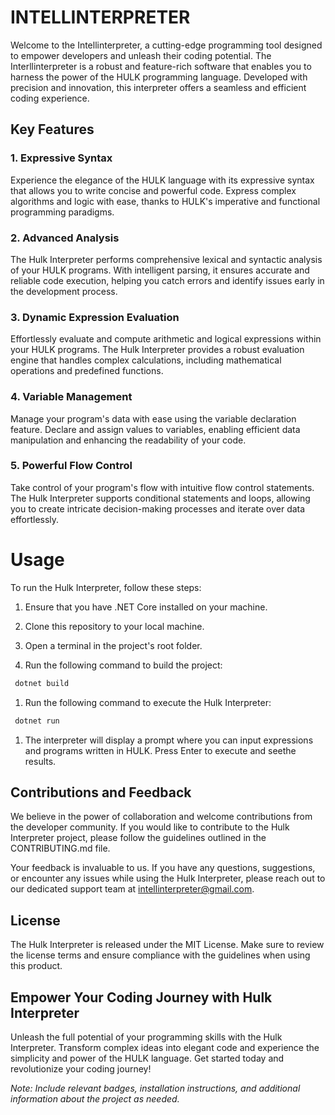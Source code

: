 # INTELLINTERPRETER

Welcome to the Intellinterpreter, a cutting-edge programming tool designed to empower developers and unleash their coding potential. The Interllinterpreter is a robust and feature-rich software that enables you to harness the power of the HULK programming language. Developed with precision and innovation, this interpreter offers a seamless and efficient coding experience.

## Key Features

### 1. Expressive Syntax
Experience the elegance of the HULK language with its expressive syntax that allows you to write concise and powerful code. Express complex algorithms and logic with ease, thanks to HULK's imperative and functional programming paradigms.

### 2. Advanced Analysis
The Hulk Interpreter performs comprehensive lexical and syntactic analysis of your HULK programs. With intelligent parsing, it ensures accurate and reliable code execution, helping you catch errors and identify issues early in the development process.

### 3. Dynamic Expression Evaluation
Effortlessly evaluate and compute arithmetic and logical expressions within your HULK programs. The Hulk Interpreter provides a robust evaluation engine that handles complex calculations, including mathematical operations and predefined functions.

### 4. Variable Management
Manage your program's data with ease using the variable declaration feature. Declare and assign values to variables, enabling efficient data manipulation and enhancing the readability of your code.

### 5. Powerful Flow Control
Take control of your program's flow with intuitive flow control statements. The Hulk Interpreter supports conditional statements and loops, allowing you to create intricate decision-making processes and iterate over data effortlessly.

 # Usage

To run the Hulk Interpreter, follow these steps:

1. Ensure that you have .NET Core installed on your machine.

2. Clone this repository to your local machine.

3. Open a terminal in the project's root folder.

4. Run the following command to build the project:

  ```bash
   dotnet build
   ```

1. Run the following command to execute the Hulk Interpreter:

  ```bash
   dotnet run
   ```

1. The interpreter will display a prompt where you can input expressions and programs written in HULK. Press Enter to execute and   seethe results.

## Contributions and Feedback

We believe in the power of collaboration and welcome contributions from the developer community. If you would like to contribute to the Hulk Interpreter project, please follow the guidelines outlined in the CONTRIBUTING.md file.

Your feedback is invaluable to us. If you have any questions, suggestions, or encounter any issues while using the Hulk Interpreter, please reach out to our dedicated support team at [ intellinterpreter@gmail.com]( intellinterpreter@gmail.com).

## License

The Hulk Interpreter is released under the MIT License. Make sure to review the license terms and ensure compliance with the guidelines when using this product.

## Empower Your Coding Journey with Hulk Interpreter

Unleash the full potential of your programming skills with the Hulk Interpreter. Transform complex ideas into elegant code and experience the simplicity and power of the HULK language. Get started today and revolutionize your coding journey!

*Note: Include relevant badges, installation instructions, and additional information about the project as needed.*

